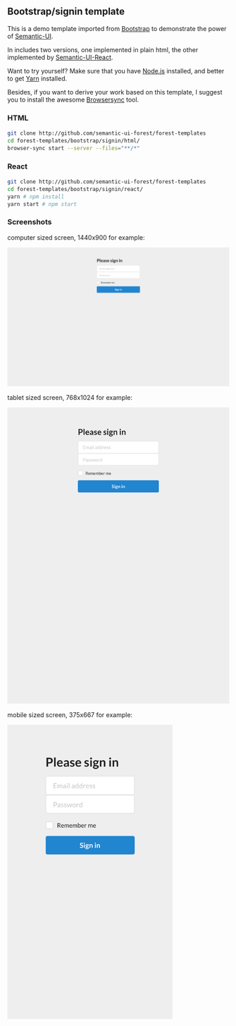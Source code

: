 ## Bootstrap/signin template

This is a demo template imported from
[Bootstrap](https://getbootstrap.com/docs/3.3/examples/signin/) to demonstrate
the power of [Semantic-UI](https://semantic-ui.com).

In includes two versions, one implemented in plain html, the other implemented
by [Semantic-UI-React](https://react.semantic-ui.com/).

Want to try yourself? Make sure that you have
[Node.js](https://nodejs.org/en/download/package-manager/) installed,
and better to get [Yarn](https://yarnpkg.com/) installed.

Besides, if you want to derive your work based on this template, I suggest you
to install the awesome [Browsersync](https://browsersync.io/) tool.

### HTML

```sh
git clone http://github.com/semantic-ui-forest/forest-templates
cd forest-templates/bootstrap/signin/html/
browser-sync start --server --files="**/*"
```

### React

```sh
git clone http://github.com/semantic-ui-forest/forest-templates
cd forest-templates/bootstrap/signin/react/
yarn # npm install
yarn start # npm start
```

### Screenshots

computer sized screen, 1440x900 for example:

<img src="./screenshots/signin-1440x900.png" width="1440">

tablet sized screen, 768x1024 for example:

<img src="./screenshots/signin-768x1024.png" width="768">

mobile sized screen, 375x667 for example:

<img src="./screenshots/signin-375x667.png" width="375">
